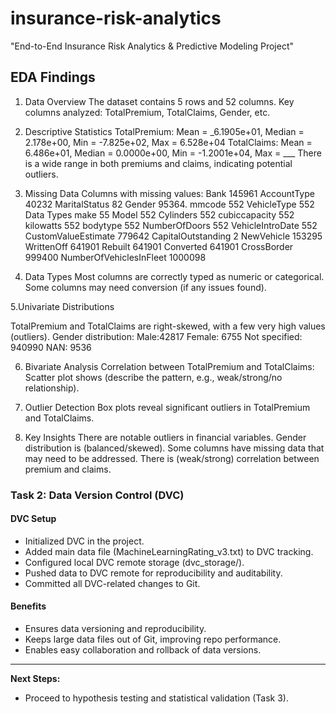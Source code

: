# insurance-risk-analytics
 "End-to-End Insurance Risk Analytics &amp; Predictive Modeling Project"
## EDA Findings
1. Data Overview
The dataset contains 5 rows and 52 columns.
Key columns analyzed: TotalPremium, TotalClaims, Gender, etc.

2. Descriptive Statistics
TotalPremium: Mean = _6.1905e+01, Median = 2.178e+00, Min = -7.825e+02, Max = 6.528e+04
TotalClaims: Mean = 6.486e+01, Median = 0.0000e+00, Min = -1.2001e+04, Max = ___
There is a wide range in both premiums and claims, indicating potential outliers.

3. Missing Data
Columns with missing values:
 Bank                      145961
 AccountType          40232
  MaritalStatus           82
 Gender                     95364. 
 mmcode                  552
 VehicleType            552
Data Types  make            55
  Model                             552
Cylinders                            552
cubiccapacity                   552
 kilowatts                            552
 bodytype                           552
NumberOfDoors               552
VehicleIntroDate               552
 CustomValueEstimate      779642
CapitalOutstanding              2
 NewVehicle                        153295
 WrittenOff                          641901
Rebuilt                                  641901
 Converted                           641901
 CrossBorder                        999400
 NumberOfVehiclesInFleet   1000098

4. Data Types
Most columns are correctly typed as numeric or categorical.
Some columns may need conversion (if any issues found).

5.Univariate Distributions

TotalPremium and TotalClaims are right-skewed, with a few very high values (outliers).
Gender distribution:
Male:42817
Female: 6755
Not specified: 940990
NAN: 9536

6. Bivariate Analysis
Correlation between TotalPremium and TotalClaims: 
Scatter plot shows (describe the pattern, e.g., weak/strong/no relationship).

7. Outlier Detection
Box plots reveal significant outliers in TotalPremium and TotalClaims.

8. Key Insights
There are notable outliers in financial variables.
Gender distribution is (balanced/skewed).
Some columns have missing data that may need to be addressed.
There is (weak/strong) correlation between premium and claims.

### Task 2: Data Version Control (DVC)

#### DVC Setup
- Initialized DVC in the project.
- Added main data file (MachineLearningRating_v3.txt) to DVC tracking.
- Configured local DVC remote storage (dvc_storage/).
- Pushed data to DVC remote for reproducibility and auditability.
- Committed all DVC-related changes to Git.

#### Benefits
- Ensures data versioning and reproducibility.
- Keeps large data files out of Git, improving repo performance.
- Enables easy collaboration and rollback of data versions.

---

**Next Steps:**  
- Proceed to hypothesis testing and statistical validation (Task 3).
